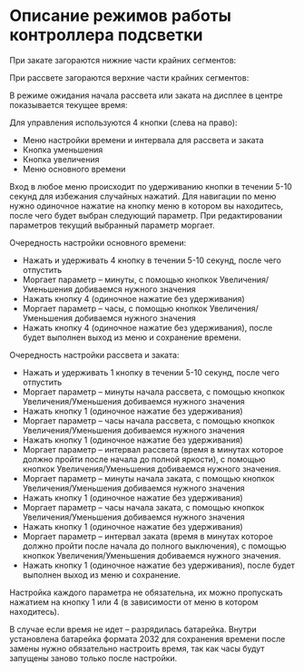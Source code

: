 # Описание режимов работы контроллера подсветки

 При закате загораются нижние части крайних сегментов:
 
При рассвете загораются верхние части крайних сегментов:
 

В режиме ожидания начала рассвета или заката на дисплее в центре  показывается текущее время:
 

Для управления используются 4 кнопки (слева на право):

- Меню настройки времени и интервала для рассвета и заката
- Кнопка уменьшения
- Кнопка увеличения
- Меню основного времени


Вход в любое меню происходит по удерживанию кнопки в течении 5-10 секунд для избежания случайных нажатий.
Для навигации по меню нужно одиночное нажатие на кнопку меню в котором вы находитесь, после чего будет выбран следующий параметр.
 При редактировании параметров текущий выбранный параметр моргает.

Очередность настройки основного времени:
- Нажать и удерживать 4 кнопку в течении 5-10 секунд, после чего отпустить
- Моргает параметр – минуты, с помощью кнопкок Увеличения/Уменьшения  добиваемся нужного значения
- Нажать кнопку 4 (одиночное нажатие без удерживания)
- Моргает параметр – часы, с помощью кнопкок Увеличения/Уменьшения  добиваемся нужного значения
- Нажать кнопку 4 (одиночное нажатие без удерживания), после будет выполнен выход из меню и сохранение времени.

Очередность настройки рассвета и заката:
- Нажать и удерживать 1 кнопку в течении 5-10 секунд, после чего отпустить
- Моргает параметр – минуты начала рассвета, с помощью кнопкок Увеличения/Уменьшения  добиваемся нужного значения
- Нажать кнопку 1 (одиночное нажатие без удерживания)
- Моргает параметр – часы начала рассвета, с помощью кнопкок Увеличения/Уменьшения  добиваемся нужного значения
- Нажать кнопку 1 (одиночное нажатие без удерживания)
- Моргает параметр – интервал рассвета (время в минутах которое должно пройти после начала до полной яркости), с помощью кнопкок Увеличения/Уменьшения  добиваемся нужного значения.
- Моргает параметр – минуты начала заката, с помощью кнопкок Увеличения/Уменьшения  добиваемся нужного значения
- Нажать кнопку 1 (одиночное нажатие без удерживания)
- Моргает параметр – часы начала заката, с помощью кнопкок Увеличения/Уменьшения  добиваемся нужного значения
- Нажать кнопку 1 (одиночное нажатие без удерживания)
- Моргает параметр – интервал заката (время в минутах которое должно пройти после начала до  полного выключения), с помощью кнопкок Увеличения/Уменьшения  добиваемся нужного значения.
- Нажать кнопку 1 (одиночное нажатие без удерживания), после будет выполнен выход из меню и сохранение.

Настройка каждого параметра не обязательна, их можно пропускать нажатием на кнопку 1 или 4 (в зависимости от меню в котором находитесь).

В случае если время не идет – разрядилась батарейка. Внутри установлена батарейка формата 2032 для сохранения времени после замены нужно обязательно настроить время, так как часы будут запущены заново только после настройки.
